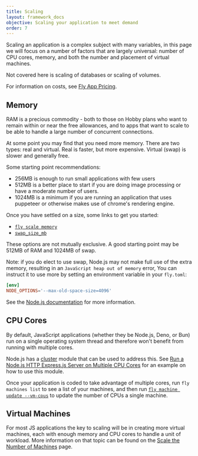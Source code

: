 ```yaml
---
title: Scaling
layout: framework_docs
objective: Scaling your application to meet demand
order: 7
---
```


Scaling an application is a complex subject with many variables, in this page we will focus on a number of factors that are largely universal: number of CPU cores, memory, and both the number and placement of virtual machines.

Not covered here is scaling of databases or scaling of volumes.

For information on costs, see [Fly App Pricing](https://fly.io/docs/about/pricing/).

## Memory

RAM is a precious commodity - both to those on Hobby plans who want to remain within or near the free allowances, and to apps that want to scale to be able to handle a large number of concurrent connections.

At some point you may find that you need more memory. There are two types: real and virtual. Real is faster, but more expensive. Virtual (swap) is slower and generally free.

Some starting point recommendations:

 * 256MB is enough to run small applications with few users
 * 512MB is a better place to start if you are doing image processing or have a moderate number of users.
 * 1024MB is a minimum if you are running an application that uses puppeteer or otherwise makes use of chrome's rendering engine.

Once you have settled on a size, some links to get you started:
  * [`fly scale memory`](https://fly.io/docs/flyctl/scale-memory/)
  * [`swap_size_mb`](https://fly.io/docs/reference/configuration/#swap_size_mb-option)

These options are not mutually exclusive.  A good starting point may be 512MB of RAM and 1024MB of swap.

Note: if you do elect to use swap, Node.js may not make full use of the extra memory, resulting in an `JavaScript heap out of memory` error,  You can instruct it to use more by setting an environment variable in your `fly.toml`:

```toml
[env]
NODE_OPTIONS='--max-old-space-size=4096'
```

See the [Node.js documentation](https://nodejs.org/api/cli.html#--max-old-space-sizesize-in-megabytes) for more information.



## CPU Cores

By default, JavaScript applications (whether they be Node.js, Deno, or Bun)
run on a single operating system thread and therefore won't benefit from
running with multiple cores.

Node.js has a [cluster](https://nodejs.org/api/cluster.html) module that can
be used to address this.  See [Run a Node.js HTTP Express.js Server on Multiple CPU Cores](https://coderrocketfuel.com/article/run-a-node-js-http-express-js-server-on-multiple-cpu-cores) for an example on how to use this module.

Once your application is coded to take advantage of multiple cores,
run `fly machines list` to see a list of your machines, and then
run [`fly machine update --vm-cpus`](https://fly.io/docs/flyctl/machine-update/) to update the number of CPUs a single machine.

## Virtual Machines

For most JS applications the key to scaling will be in creating more virtual
machines, each with enough memory and CPU cores to handle a unit of workload.
More information on that topic can be found on the
[Scale the Number of Machines](https://fly.io/docs/apps/scale-count/) page.


